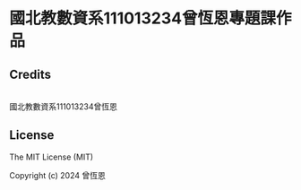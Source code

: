 # 國北教數資系111013234曾恆恩專題課作品

## Credits
<br>
國北教數資系111013234曾恆恩

## License
The MIT License (MIT)

Copyright (c) 2024 曾恆恩
